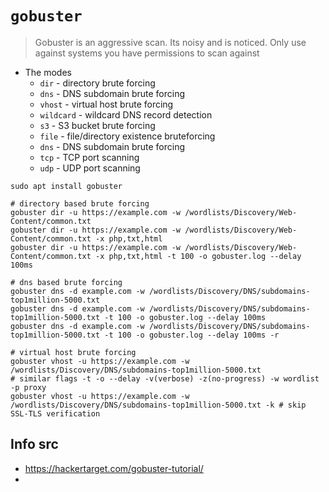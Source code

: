 # `gobuster`

> Gobuster is an aggressive scan. Its noisy and is noticed. Only use against systems you have permissions to scan against

- The modes
  - `dir` - directory brute forcing
  - `dns` - DNS subdomain brute forcing
  - `vhost` - virtual host brute forcing
  - `wildcard` - wildcard DNS record detection
  - `s3` - S3 bucket brute forcing
  - `file` - file/directory existence bruteforcing
  - `dns` - DNS subdomain brute forcing
  - `tcp` - TCP port scanning
  - `udp` - UDP port scanning

```shell
sudo apt install gobuster

# directory based brute forcing
gobuster dir -u https://example.com -w /wordlists/Discovery/Web-Content/common.txt
gobuster dir -u https://example.com -w /wordlists/Discovery/Web-Content/common.txt -x php,txt,html
gobuster dir -u https://example.com -w /wordlists/Discovery/Web-Content/common.txt -x php,txt,html -t 100 -o gobuster.log --delay 100ms

# dns based brute forcing
gobuster dns -d example.com -w /wordlists/Discovery/DNS/subdomains-top1million-5000.txt
gobuster dns -d example.com -w /wordlists/Discovery/DNS/subdomains-top1million-5000.txt -t 100 -o gobuster.log --delay 100ms
gobuster dns -d example.com -w /wordlists/Discovery/DNS/subdomains-top1million-5000.txt -t 100 -o gobuster.log --delay 100ms -r

# virtual host brute forcing
gobuster vhost -u https://example.com -w /wordlists/Discovery/DNS/subdomains-top1million-5000.txt
# similar flags -t -o --delay -v(verbose) -z(no-progress) -w wordlist -p proxy
gobuster vhost -u https://example.com -w /wordlists/Discovery/DNS/subdomains-top1million-5000.txt -k # skip SSL-TLS verification
```

## Info src

- https://hackertarget.com/gobuster-tutorial/
- 